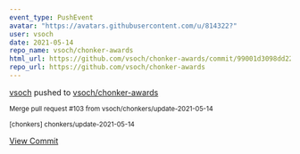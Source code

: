 ```yaml
---
event_type: PushEvent
avatar: "https://avatars.githubusercontent.com/u/814322?"
user: vsoch
date: 2021-05-14
repo_name: vsoch/chonker-awards
html_url: https://github.com/vsoch/chonker-awards/commit/99001d3098dd229c88f7a0505698d2b7fac36417
repo_url: https://github.com/vsoch/chonker-awards
---
```


<a href='https://github.com/vsoch' target='_blank'>vsoch</a> pushed to <a href='https://github.com/vsoch/chonker-awards' target='_blank'>vsoch/chonker-awards</a>

<small>Merge pull request #103 from vsoch/chonkers/update-2021-05-14

[chonkers] chonkers/update-2021-05-14</small>

<a href='https://github.com/vsoch/chonker-awards/commit/99001d3098dd229c88f7a0505698d2b7fac36417' target='_blank'>View Commit</a>